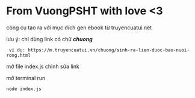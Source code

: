 # From VuongPSHT with love <3

công cụ tạo ra với mục đích gen ebook từ truyencuatui.net

lưu ý: chỉ dùng link có chữ ***chuong***

``` ví dụ: https://m.truyencuatui.vn/chuong/sinh-ra-lien-duoc-bao-nuoi-rong.html```

mở file index.js chỉnh sữa link

mở terminal run 

```shellscript
node index.js
```